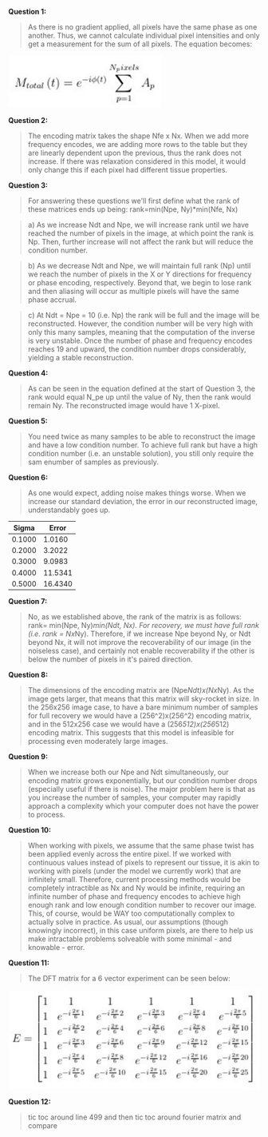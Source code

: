 **Question 1:**
> As there is no gradient applied, all pixels have the same phase as one another. Thus, we cannot calculate individual pixel intensities and only get a measurement for the sum of all pixels. The equation becomes:

![](./figs/mtotal.png)

**Question 2:**
> The encoding matrix takes the shape Nfe x Nx. When we add more frequency encodes, we are adding more rows to the table but they are linearly dependent upon the previous, thus the rank does not increase. If there was relaxation considered in this model, it would only change this if each pixel had different tissue properties.

**Question 3:**
> For answering these questions we'll first define what the rank of these matrices ends up being: rank=min(Npe, Ny)*min(Nfe, Nx)

> a) As we increase Ndt and Npe, we will increase rank until we have reached the number of pixels in the image, at which point the rank is Np. Then, further increase will not affect the rank but will reduce the condition number.

> b) As we decrease Ndt and Npe, we will maintain full rank (Np) until we reach the number of pixels in the X or Y directions for frequency or phase encoding, respectively. Beyond that, we begin to lose rank and then aliasing will occur as multiple pixels will have the same phase accrual.

> c) At Ndt = Npe = 10 (i.e. Np) the rank will be full and the image will be reconstructed. However, the condition number will be very high with only this many samples, meaning that the computation of the inverse is very unstable. Once the number of phase and frequency encodes reaches 19 and upward, the condition number drops considerably, yielding a stable reconstruction.

**Question 4:**
> As can be seen in the equation defined at the start of Question 3, the rank would equal N_pe up until the value of Ny, then the rank would remain Ny. The reconstructed image would have 1 X-pixel.

**Question 5:**
> You need twice as many samples to be able to reconstruct the image and have a low condition number. To achieve full rank but have a high condition number (i.e. an unstable solution), you still only require the sam enumber of samples as previously.

**Question 6:**
> As one would expect, adding noise makes things worse. When we increase our standard deviation, the error in our reconstructed image, understandably goes up.

| Sigma | Error |
|-------|-------|
|0.1000 | 1.0160|
|0.2000 | 3.2022|
|0.3000 | 9.0983|
|0.4000 |11.5341|
|0.5000 |16.4340|

**Question 7:**
> No,  as we established above, the rank of the matrix is as follows: rank= min(Npe, Ny)*min(Ndt, Nx). For recovery, we must have full rank (i.e. rank = Nx*Ny). Therefore, if we increase Npe beyond Ny, or Ndt beyond Nx, it will not improve the recoverability of our image (in the noiseless case), and certainly not enable recoverability if the other is below the number of pixels in it's paired direction.

**Question 8:**
> The dimensions of the encoding matrix are (Npe*Ndt)x(Nx*Ny). As the image gets larger, that means that this matrix will sky-rocket in size. In the 256x256 image case, to have a bare minimum number of samples for full recovery we would have a (256^2)x(256^2) encoding matrix, and in the 512x256 case we would have a (256*512)x(256*512) encoding matrix. This suggests that this model is infeasible for processing even moderately large images.

**Question 9:**
> When we increase both our Npe and Ndt simultaneously, our encoding matrix grows exponentially, but our condition number drops (especially useful if there is noise). The major problem here is that as you increase the number of samples, your computer may rapidly approach a complexity which your computer does not have the power to process.

**Question 10:**
> When working with pixels, we assume that the same phase twist has been applied evenly across the entire pixel. If we worked with continuous values instead of pixels to represent our tissue, it is akin to working with pixels (under the model we currently work) that are infinitely small. Therefore, current processing methods would be completely intractible as Nx and Ny would be infinite, requiring an infinite number of phase and frequency encodes to achieve high enough rank and low enough condition number to recover our image. This, of course, would be WAY too computationally complex to actually solve in practice. As usual, our assumptions (though knowingly incorrect), in this case uniform pixels, are there to help us make intractable problems solveable with some minimal - and knowable - error.

**Question 11:**
> The DFT matrix for a 6 vector experiment can be seen below:

![](./figs/encoding.png)

**Question 12:**
> tic toc around line 499 and then tic toc around fourier matrix and compare
